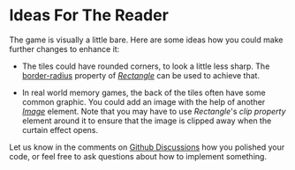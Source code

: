 <!-- Copyright © SixtyFPS GmbH <info@slint.dev> ; SPDX-License-Identifier: MIT -->
# Ideas For The Reader

The game is visually a little bare. Here are some ideas how you could make further changes to enhance it:

-   The tiles could have rounded corners, to look a little less sharp. The [border-radius](https://slint.dev/docs/slint/src/builtins/elements.html#rectangle)
    property of _[Rectangle](https://slint.dev/docs/slint/src/builtins/elements#rectangle)_ can be used to achieve that.

-   In real world memory games, the back of the tiles often have some common graphic. You could add an image with
    the help of another _[Image](https://slint.dev/docs/slint/src/builtins/elements.html#image)_
    element. Note that you may have to use _Rectangle_'s _clip property_
    element around it to ensure that the image is clipped away when the curtain effect opens.

Let us know in the comments on [Github Discussions](https://github.com/slint-ui/slint/discussions)
how you polished your code, or feel free to ask questions about how to implement something.
